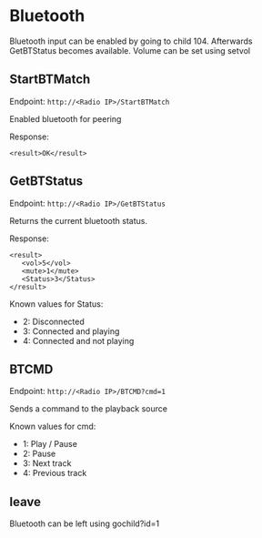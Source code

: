 # Bluetooth
Bluetooth input can be enabled by going to child 104. Afterwards GetBTStatus becomes available. Volume can be set using setvol

## StartBTMatch
Endpoint: ```http://<Radio IP>/StartBTMatch```

Enabled bluetooth for peering

Response:
```
<result>OK</result>
```

## GetBTStatus
Endpoint: ```http://<Radio IP>/GetBTStatus```

Returns the current bluetooth status.

Response:
```
<result>
   <vol>5</vol>
   <mute>1</mute>
   <Status>3</Status>
</result>
```

Known values for Status:
* 2: Disconnected
* 3: Connected and playing
* 4: Connected and not playing

## BTCMD
Endpoint: ```http://<Radio IP>/BTCMD?cmd=1```

Sends a command to the playback source

Known values for cmd:
* 1: Play / Pause
* 2: Pause
* 3: Next track
* 4: Previous track

## leave
Bluetooth can be left using gochild?id=1

